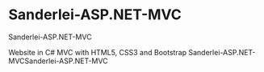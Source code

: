 # Sanderlei-ASP.NET-MVC
Sanderlei-ASP.NET-MVC


Website in C# MVC with HTML5, CSS3 and Bootstrap
Sanderlei-ASP.NET-MVCSanderlei-ASP.NET-MVC
